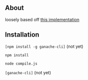 ## About

loosely based off [this implementation](https://lhartikk.github.io/jekyll/update/2017/07/14/chapter1.html)

## Installation

`[npm install -g ganache-cli]` (not yet)

`npm install`

`node compile.js`

`[ganache-cli]` (not yet)

